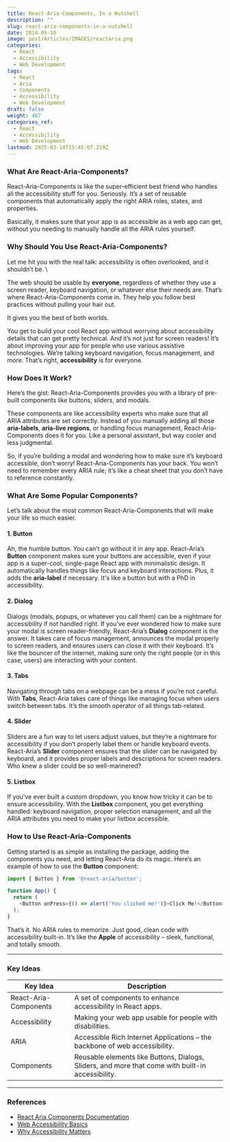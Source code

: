 ```yaml
---
title: React-Aria-Components, In a Nutshell
description: ""
slug: react-aria-components-in-a-nutshell
date: 2014-05-10
image: post/Articles/IMAGES/reactaria.png
categories:
  - React
  - Accessibility
  - Web Development
tags:
  - React
  - Aria
  - Components
  - Accessibility
  - Web Development
draft: false
weight: 467
categories_ref:
  - React
  - Accessibility
  - Web Development
lastmod: 2025-03-14T15:45:07.219Z
---
```

<!-- 
# React-Aria-Components, In a Nutshell -->

<!-- Alright, buckle up, because today we’re diving deep into the wonderful, sometimes confusing, and often magical world of **React-Aria-Components**. But don’t worry, I’ll keep it light, breezy, and maybe even throw in a few jokes along the way. We’re here to learn, not to get overwhelmed. You with me?

Let’s start with the basics, shall we? You’ve probably heard of **ARIA** before. If not, don’t panic! ARIA stands for **Accessible Rich Internet Applications**, which is a fancy way of saying “making your web app friendly for people with disabilities.” It’s like being the hero of the web accessibility world, but without the cape. Think of it as your sidekick, quietly ensuring that everyone can enjoy your app, no matter what their needs are.

Now, if you’re working with **React** (and you should be, because why not?), you might have come across **React-Aria-Components**. But what’s the deal with these components? Why should you care? Well, let me tell you. -->

### What Are React-Aria-Components?

React-Aria-Components is like the super-efficient best friend who handles all the accessibility stuff for you. Seriously. It’s a set of reusable components that automatically apply the right ARIA roles, states, and properties.

Basically, it makes sure that your app is as accessible as a web app can get, without you needing to manually handle all the ARIA rules yourself.

<!-- You might be thinking, “That sounds too good to be true. What’s the catch?” And the catch is… there is no catch. Seriously, it’s magic. It’s like a **chef’s kiss** for web accessibility. -->

### Why Should You Use React-Aria-Components?

Let me hit you with the real talk: accessibility is often overlooked, and it shouldn’t be. \\

The web should be usable by **everyone**, regardless of whether they use a screen reader, keyboard navigation, or whatever else their needs are. That’s where React-Aria-Components come in. They help you follow best practices without pulling your hair out.

It gives you the best of both worlds.

You get to build your cool React app without worrying about accessibility details that can get pretty technical. And it’s not just for screen readers! It’s about improving your app for people who use various assistive technologies. We’re talking keyboard navigation, focus management, and more. That’s right, **accessibility** is for everyone.

### How Does It Work?

Here’s the gist: React-Aria-Components provides you with a library of pre-built components like buttons, sliders, and modals.

These components are like accessibility experts who make sure that all ARIA attributes are set correctly. Instead of you manually adding all those **aria-labels**, **aria-live regions**, or handling focus management, React-Aria-Components does it for you. Like a personal assistant, but way cooler and less judgmental.

So, if you’re building a modal and wondering how to make sure it’s keyboard accessible, don’t worry! React-Aria-Components has your back. You won’t need to remember every ARIA rule; it’s like a cheat sheet that you don’t have to reference constantly.

### What Are Some Popular Components?

Let’s talk about the most common React-Aria-Components that will make your life so much easier.

#### 1. **Button**

Ah, the humble button. You can’t go without it in any app. React-Aria’s **Button** component makes sure your buttons are accessible, even if your app is a super-cool, single-page React app with minimalistic design. It automatically handles things like focus and keyboard interactions. Plus, it adds the **aria-label** if necessary. It's like a button but with a PhD in accessibility.

#### 2. **Dialog**

Dialogs (modals, popups, or whatever you call them) can be a nightmare for accessibility if not handled right. If you’ve ever wondered how to make sure your modal is screen reader-friendly, React-Aria’s **Dialog** component is the answer. It takes care of focus management, announces the modal properly to screen readers, and ensures users can close it with their keyboard. It’s like the bouncer of the internet, making sure only the right people (or in this case, users) are interacting with your content.

#### 3. **Tabs**

Navigating through tabs on a webpage can be a mess if you’re not careful. With **Tabs**, React-Aria takes care of things like managing focus when users switch between tabs. It’s the smooth operator of all things tab-related.

#### 4. **Slider**

Sliders are a fun way to let users adjust values, but they’re a nightmare for accessibility if you don’t properly label them or handle keyboard events. React-Aria’s **Slider** component ensures that the slider can be navigated by keyboard, and it provides proper labels and descriptions for screen readers. Who knew a slider could be so well-mannered?

#### 5. **Listbox**

If you’ve ever built a custom dropdown, you know how tricky it can be to ensure accessibility. With the **Listbox** component, you get everything handled: keyboard navigation, proper selection management, and all the ARIA attributes you need to make your listbox accessible.

### How to Use React-Aria-Components

Getting started is as simple as installing the package, adding the components you need, and letting React-Aria do its magic. Here’s an example of how to use the **Button** component:

```javascript
import { Button } from '@react-aria/button';

function App() {
  return (
    <Button onPress={() => alert('You clicked me!')}>Click Me!</Button>
  );
}
```

That’s it. No ARIA rules to memorize. Just good, clean code with accessibility built-in. It’s like the **Apple** of accessibility – sleek, functional, and totally smooth.

<!-- ### Wrapping Up

React-Aria-Components is a game-changer for anyone working with React and accessibility. It removes the complexity of handling ARIA roles, attributes, and states manually. And guess what? Your app is more accessible than ever, without you needing to become an ARIA expert overnight. It’s like getting a free pass to an accessibility VIP lounge. No secret handshake required.

So, if you’re looking to make your React app the most accessible one on the block (and let’s be real, you should), give React-Aria-Components a shot. Your users – and your future self – will thank you. -->

***

### Key Ideas

| Key Idea              | Description                                                                                       |
| --------------------- | ------------------------------------------------------------------------------------------------- |
| React-Aria-Components | A set of components to enhance accessibility in React apps.                                       |
| Accessibility         | Making your web app usable for people with disabilities.                                          |
| ARIA                  | Accessible Rich Internet Applications – the backbone of web accessibility.                        |
| Components            | Reusable elements like Buttons, Dialogs, Sliders, and more that come with built-in accessibility. |

***

### References

* [React Aria Components Documentation](https://react-spectrum.adobe.com/react-aria/)
* [Web Accessibility Basics](https://www.w3.org/WAI/WCAG21/quickref/)
* [Why Accessibility Matters](https://www.accessibility.com/why-accessibility-matters)

```
```
